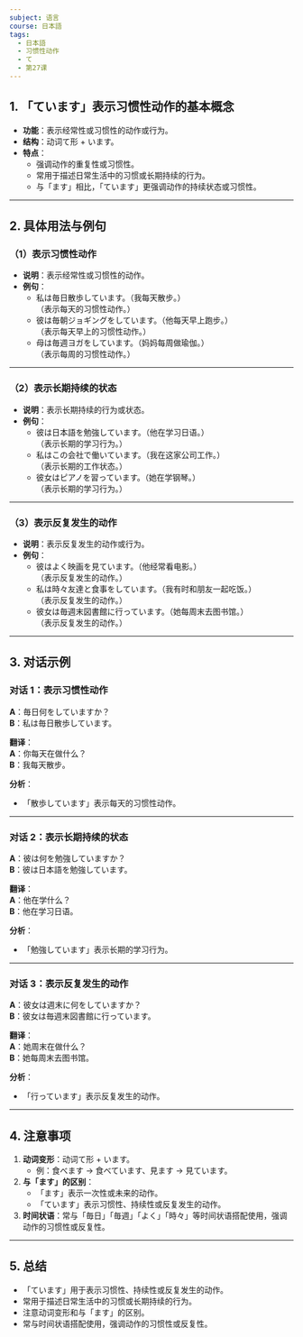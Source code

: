 ```yaml
---
subject: 语言
course: 日本語
tags:
  - 日本語
  - 习惯性动作
  - て
  - 第27课
---
```


## 1. **「ています」表示习惯性动作的基本概念**

- **功能**：表示经常性或习惯性的动作或行为。
- **结构**：动词て形 + います。
- **特点**：
  - 强调动作的重复性或习惯性。
  - 常用于描述日常生活中的习惯或长期持续的行为。
  - 与「ます」相比，「ています」更强调动作的持续状态或习惯性。

---

## 2. **具体用法与例句**

### （1）**表示习惯性动作**
- **说明**：表示经常性或习惯性的动作。
- **例句**：
  - 私は毎日散歩しています。（我每天散步。）  
    （表示每天的习惯性动作。）
  - 彼は毎朝ジョギングをしています。（他每天早上跑步。）  
    （表示每天早上的习惯性动作。）
  - 母は毎週ヨガをしています。（妈妈每周做瑜伽。）  
    （表示每周的习惯性动作。）

---

### （2）**表示长期持续的状态**
- **说明**：表示长期持续的行为或状态。
- **例句**：
  - 彼は日本語を勉強しています。（他在学习日语。）  
    （表示长期的学习行为。）
  - 私はこの会社で働いています。（我在这家公司工作。）  
    （表示长期的工作状态。）
  - 彼女はピアノを習っています。（她在学钢琴。）  
    （表示长期的学习行为。）

---

### （3）**表示反复发生的动作**
- **说明**：表示反复发生的动作或行为。
- **例句**：
  - 彼はよく映画を見ています。（他经常看电影。）  
    （表示反复发生的动作。）
  - 私は時々友達と食事をしています。（我有时和朋友一起吃饭。）  
    （表示反复发生的动作。）
  - 彼女は毎週末図書館に行っています。（她每周末去图书馆。）  
    （表示反复发生的动作。）

---

## 3. **对话示例**

### 对话 1：表示习惯性动作
**A**：毎日何をしていますか？  
**B**：私は毎日散歩しています。

**翻译**：  
**A**：你每天在做什么？  
**B**：我每天散步。

**分析**：
- 「散歩しています」表示每天的习惯性动作。

---

### 对话 2：表示长期持续的状态
**A**：彼は何を勉強していますか？  
**B**：彼は日本語を勉強しています。

**翻译**：  
**A**：他在学什么？  
**B**：他在学习日语。

**分析**：
- 「勉強しています」表示长期的学习行为。

---

### 对话 3：表示反复发生的动作
**A**：彼女は週末に何をしていますか？  
**B**：彼女は毎週末図書館に行っています。

**翻译**：  
**A**：她周末在做什么？  
**B**：她每周末去图书馆。

**分析**：
- 「行っています」表示反复发生的动作。

---

## 4. **注意事项**
1. **动词变形**：动词て形 + います。
   - 例：食べます → 食べています、見ます → 見ています。
2. **与「ます」的区别**：
   - 「ます」表示一次性或未来的动作。
   - 「ています」表示习惯性、持续性或反复发生的动作。
3. **时间状语**：常与「毎日」「毎週」「よく」「時々」等时间状语搭配使用，强调动作的习惯性或反复性。

---

## 5. **总结**
- 「ています」用于表示习惯性、持续性或反复发生的动作。
- 常用于描述日常生活中的习惯或长期持续的行为。
- 注意动词变形和与「ます」的区别。
- 常与时间状语搭配使用，强调动作的习惯性或反复性。